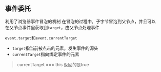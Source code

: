 ## 事件委托

利用了浏览器事件冒泡的机制
在冒泡的过程中，子字节冒泡到父节点，并且可以在父节点事件里获取到`target`，由父节点处理事件

`event.target`和`event.currentTarget`

- `target`指当前被点击的元素，发生事件的源头
- `currentTarget`指向绑定事件的元素

> currentTarget === this 返回的是true